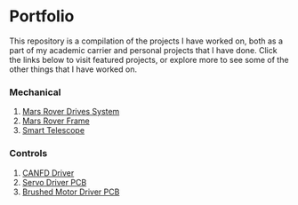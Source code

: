 # Portfolio
This repository is a compilation of the projects I have worked on, both as a part of my 
academic carrier and personal projects that I have done. Click the links below to visit 
featured projects, or explore more to see some of the other things that I have worked on.

### Mechanical ###
<ol>
    <li><a href="https://github.com/David-Bascom05/Portfolio/blob/main/Mechanical_Designs/Drives_System_Architecture.md#drives-system-architecture-2024-2025">Mars Rover Drives System</a></li>
    <li><a href="https://github.com/David-Bascom05/Portfolio/blob/main/Mechanical_Designs/Rover_Chassis.md">Mars Rover Frame</a></li>
    <li><a href="https://github.com/David-Bascom05/Portfolio/blob/main/Mechanical_Designs/Smart_Telescope.md">Smart Telescope</a></li>
</ol>

### Controls ###

<ol>
    <li><a href="https://github.com/David-Bascom05/Portfolio/tree/main/Coding/FDCAN_Driver">CANFD Driver</a></li>
    <li><a href="https://github.com/David-Bascom05/Portfolio/tree/main/PCB_Designs/Servo_Driver">Servo Driver PCB</a></li>
    <li><a href=https://github.com/David-Bascom05/Portfolio/blob/Updates/PCB_Designs/Brushed_Motor_Board">Brushed Motor Driver PCB</a></li>
</ol>
